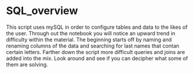 # SQL_overview
This script uses mySQL in order to configure tables and data to the likes of the user. Through out the notebook you will notice an upward trend in difficulty within the material. The beginning starts off by naming and renaming columns of the data and searching for last names that contan certain letters. Farther down the script more difficult queries and joins are added into the mix. Look around and see if you can decipher what some of them are solving.
